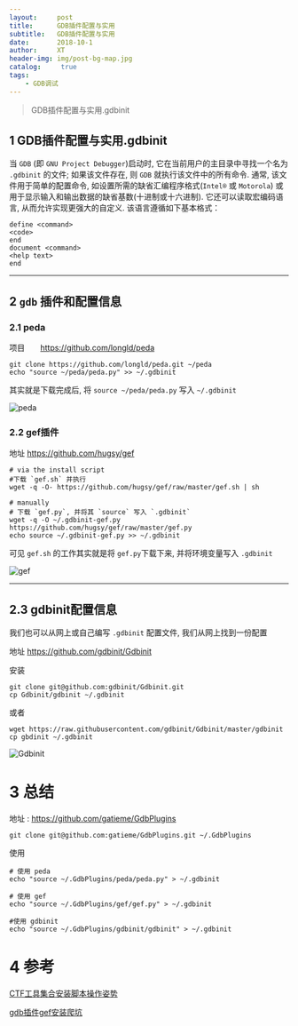 ```yaml
---
layout:     post
title:      GDB插件配置与实用
subtitle:   GDB插件配置与实用
date:       2018-10-1
author:     XT
header-img: img/post-bg-map.jpg
catalog: 	 true
tags:
    - GDB调试
---
```



>GDB插件配置与实用.gdbinit

## 1 GDB插件配置与实用.gdbinit

当 `GDB` (即 `GNU Project Debugger`)启动时, 它在当前用户的主目录中寻找一个名为 `.gdbinit` 的文件; 如果该文件存在, 则 `GDB` 就执行该文件中的所有命令. 通常, 该文件用于简单的配置命令, 如设置所需的缺省汇编程序格式(`Intel®` 或 `Motorola`) 或用于显示输入和输出数据的缺省基数(十进制或十六进制). 它还可以读取宏编码语言, 从而允许实现更强大的自定义. 该语言遵循如下基本格式：

```
define <command>
<code>
end
document <command>
<help text>
end
```

------

## 2 `gdb` 插件和配置信息

### 2.1 peda

项目　　<https://github.com/longld/peda>

```
git clone https://github.com/longld/peda.git ~/peda
echo "source ~/peda/peda.py" >> ~/.gdbinit
```

其实就是下载完成后, 将 `source ~/peda/peda.py` 写入 `~/.gdbinit`

![peda](https://raw.githubusercontent.com/xineting/xineting.github.io/master/img/gdb1.png)

### 2.2 gef插件

地址 <https://github.com/hugsy/gef>

```
# via the install script
#下载 `gef.sh` 并执行
wget -q -O- https://github.com/hugsy/gef/raw/master/gef.sh | sh

# manually
# 下载 `gef.py`, 并将其 `source` 写入 `.gdbinit`
wget -q -O ~/.gdbinit-gef.py https://github.com/hugsy/gef/raw/master/gef.py
echo source ~/.gdbinit-gef.py >> ~/.gdbinit
```

可见 `gef.sh` 的工作其实就是将 `gef.py`下载下来, 并将环境变量写入 `.gdbinit`

![gef](https://raw.githubusercontent.com/xineting/xineting.github.io/master/img/gdb2.png)

------

## 2.3 gdbinit配置信息

我们也可以从网上或自己编写 `.gdbinit` 配置文件, 我们从网上找到一份配置

地址 <https://github.com/gdbinit/Gdbinit>

安装

```
git clone git@github.com:gdbinit/Gdbinit.git
cp Gdbinit/gdbinit ~/.gdbinit
```

或者

```
wget https://raw.githubusercontent.com/gdbinit/Gdbinit/master/gdbinit
cp gbdinit ~/.gdbinit
```

![Gdbinit](https://raw.githubusercontent.com/xineting/xineting.github.io/master/img/gdb3.png)

# 3 总结

地址 : <https://github.com/gatieme/GdbPlugins>

```
git clone git@github.com:gatieme/GdbPlugins.git ~/.GdbPlugins
```

使用

```
# 使用 peda
echo "source ~/.GdbPlugins/peda/peda.py" > ~/.gdbinit

# 使用 gef
echo "source ~/.GdbPlugins/gef/gef.py" > ~/.gdbinit

#使用 gdbinit
echo "source ~/.GdbPlugins/gdbinit/gdbinit" > ~/.gdbinit
```

# 4 参考

[CTF工具集合安装脚本操作姿势](http://www.freebuf.com/sectool/94235.html)

[gdb插件gef安装爬坑](http://www.cnblogs.com/0xmuhe/p/5627172.html)
